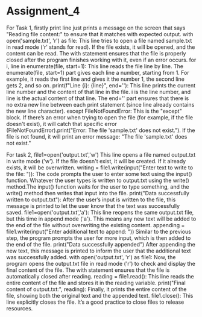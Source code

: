 # Assignment_4
For Task 1, firstly print line just prints a message on the screen that says "Reading file content:" to ensure that it matches with expected output. with open('sample.txt', 'r') as file: This line tries to open a file named sample.txt in read mode ('r' stands for read). If the file exists, it will be opened, and the content can be read. The with statement ensures that the file is properly closed after the program finishes working with it, even if an error occurs.
for i, line in enumerate(file, start=1): This line reads the file line by line. The enumerate(file, start=1) part gives each line a number, starting from 1. For example, it reads the first line and gives it the number 1, the second line gets 2, and so on.
print(f"Line {i}: {line}", end=''): This line prints the current line number and the content of that line in the file. i is the line number, and line is the actual content of that line. The end='' part ensures that there is no extra new line between each print statement (since line already contains the new line character).
except FileNotFoundError: This is the "except" block. If there’s an error when trying to open the file (for example, if the file doesn't exist), it will catch that specific error (FileNotFoundError).print("Error: The file 'sample.txt' does not exist."). If the file is not found, it will print an error message: "The file 'sample.txt' does not exist."


For task 2, file1=open('output.txt','w') This line opens a file named output.txt in write mode ('w'). If the file doesn't exist, it will be created. If it already exists, it will be overwritten.
writing = file1.write(input("Enter text to write to the file: ")): The code prompts the user to enter some text using the input() function. Whatever the user types is written to output.txt using the write() method.The input() function waits for the user to type something, and the write() method then writes that input into the file.
print("Data successfully written to output.txt"): After the user’s input is written to the file, this message is printed to let the user know that the text was successfully saved.
file1=open('output.txt','a'): This line reopens the same output.txt file, but this time in append mode ('a'). This means any new text will be added to the end of the file without overwriting the existing content.
appending = file1.write(input("Enter additional text to append: "))
Similar to the previous step, the program prompts the user for more input, which is then added to the end of the file.
print("Data successfully appended")
After appending the new text, this message is printed to inform the user that the additional text was successfully added.
with open('output.txt', 'r') as file1: Now, the program opens the output.txt file in read mode ('r') to check and display the final content of the file. The with statement ensures that the file is automatically closed after reading.
reading = file1.read(): This line reads the entire content of the file and stores it in the reading variable.
print("Final content of output.txt:", reading): Finally, it prints the entire content of the file, showing both the original text and the appended text.
file1.close(): This line explicitly closes the file. It’s a good practice to close files to release resources.
